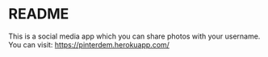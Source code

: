 # README

This is a social media app which you can share photos with your username.  You can visit: https://pinterdem.herokuapp.com/
